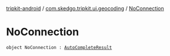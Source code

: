 [tripkit-android](../index.md) / [com.skedgo.tripkit.ui.geocoding](index.md) / [NoConnection](./-no-connection.md)

# NoConnection

`object NoConnection : `[`AutoCompleteResult`](-auto-complete-result.md)